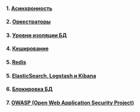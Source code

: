 #### 1. [Асинхронность](./asynchronous/main.md)
#### 2. [Оркестраторы](./orchestrator/main.md)
#### 3. [Уровни изоляции БД](./db-isolation-levels/main.md)
#### 4. [Кеширование](./cache/main.md)
#### 5. [Redis](./redis/main.md)
#### 5. [ElasticSearch, Logstash и Kibana](./elk/main.md)
#### 6. [Блокировка БД](./db-blocks/main.md)
#### 7. [OWASP (Open Web Application Security Project)](./owasp/main.md)